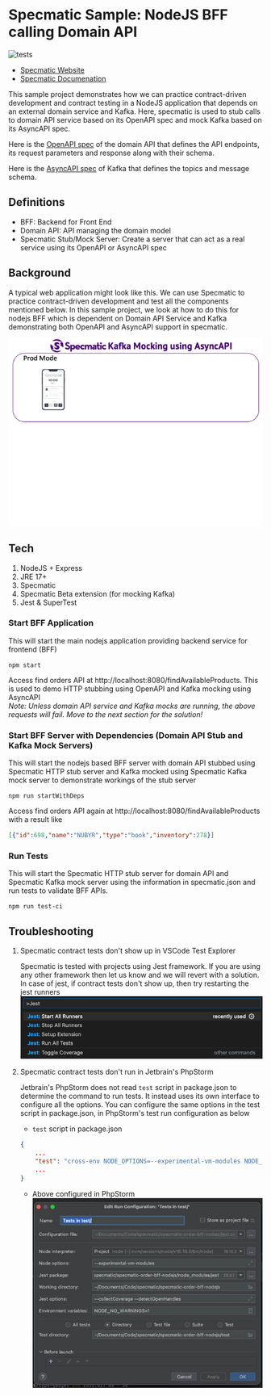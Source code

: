 # Specmatic Sample: NodeJS BFF calling Domain API
![tests](https://github.com/znsio/specmatic-order-api-nodejs/actions/workflows/test.yml/badge.svg)

* [Specmatic Website](https://specmatic.in)
* [Specmatic Documenation](https://specmatic.in/documentation.html)

This sample project demonstrates how we can practice contract-driven development and contract testing in a NodeJS application that depends on an external domain service and Kafka. Here, specmatic is used to stub calls to domain API service based on its OpenAPI spec and mock Kafka based on its AsyncAPI spec.

Here is the [OpenAPI spec](https://github.com/znsio/specmatic-order-contracts/blob/main/in/specmatic/examples/store/API_order_v1.yaml) of the domain API that defines the API endpoints, its request parameters and response along with their schema.

Here is the [AsyncAPI spec](https://github.com/znsio/specmatic-order-contracts/blob/main/in/specmatic/examples/store/API_order_v1.yaml) of Kafka that defines the topics and message schema.

## Definitions
* BFF: Backend for Front End
* Domain API: API managing the domain model
* Specmatic Stub/Mock Server: Create a server that can act as a real service using its OpenAPI or AsyncAPI spec

## Background
A typical web application might look like this. We can use Specmatic to practice contract-driven development and test all the components mentioned below. In this sample project, we look at how to do this for nodejs BFF which is dependent on Domain API Service and Kafka demonstrating both OpenAPI and AsyncAPI support in specmatic.

![HTML client talks to client API which talks to backend API and Kafka](assets/specmatic-kafka-mocking-architecture.gif)

## Tech
1. NodeJS + Express
2. JRE 17+
3. Specmatic
4. Specmatic Beta extension (for mocking Kafka)
5. Jest & SuperTest

### Start BFF Application
This will start the main nodejs application providing backend service for frontend (BFF)
```shell
npm start
```
Access find orders API at http://localhost:8080/findAvailableProducts. This is used to demo HTTP stubbing using OpenAPI and Kafka mocking using AsyncAPI<br>
_*Note:* Unless domain API service and Kafka mocks are running, the above requests will fail. Move to the next section for the solution!_

### Start BFF Server with Dependencies (Domain API Stub and Kafka Mock Servers)
This will start the nodejs based BFF server with domain API stubbed using Specmatic HTTP stub server and Kafka mocked using Specmatic Kafka mock server to demonstrate workings of the stub server
```shell
npm run startWithDeps
```
Access find orders API again at http://localhost:8080/findAvailableProducts with a result like
```json
[{"id":698,"name":"NUBYR","type":"book","inventory":278}]
```

### Run Tests
This will start the Specmatic HTTP stub server for domain API and Specmatic Kafka mock server using the information in specmatic.json and run tests to validate BFF APIs.
```shell
npm run test-ci
```

## Troubleshooting
1. Specmatic contract tests don't show up in VSCode Test Explorer
   
   Specmatic is tested with projects using Jest framework. If you are using any other framework then let us know and we will revert with a solution. In case of jest, if contract tests don't show up, then try restarting the jest runners
   ![VS Code - Jest Commands](assets/vscode-jest-commands.png)

2. Specmatic contract tests don't run in Jetbrain's PhpStorm

    Jetbrain's PhpStorm does not read `test` script in package.json to determine the command to run tests. It instead uses its own interface to configure all the options. You can configure the same options in the test script in package.json, in PhpStorm's test run configuration as below
    - `test` script in package.json
    ```json
    {
        ...
        "test": "cross-env NODE_OPTIONS=--experimental-vm-modules NODE_NO_WARNINGS=1 node --experimental-vm-modules ./node_modules/.bin/jest --collectCoverage --detectOpenHandles"
        ...
    }
    ```
    - Above configured in PhpStorm
    ![PhpStorm Run Configuration](assets/phpstorm-run-configuration.jpg) <br>
